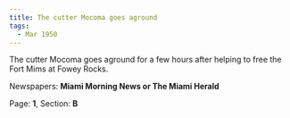 ```yaml
---  
title: The cutter Mocoma goes aground  
tags:  
  - Mar 1950  
---  
```

  
The cutter Mocoma goes aground for a few hours after helping to free the Fort Mims at Fowey Rocks.  
  
Newspapers: **Miami Morning News or The Miami Herald**  
  
Page: **1**, Section: **B** 
